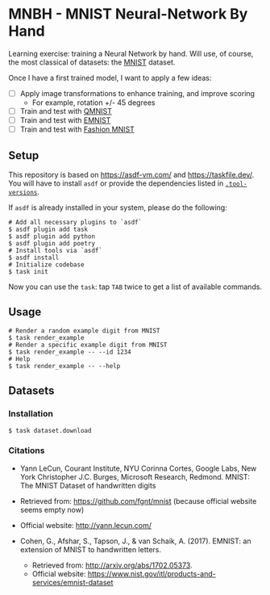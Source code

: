 # MNBH - MNIST Neural-Network By Hand

Learning exercise: training a Neural Network by hand. Will use, of course, the most classical of datasets:
the [MNIST](https://en.wikipedia.org/wiki/MNIST_database) dataset.

Once I have a first trained model, I want to apply a few ideas:

* [ ] Apply image transformations to enhance training, and improve scoring
  * For example, rotation +/- 45 degrees
* [ ] Train and test with [QMNIST](https://github.com/facebookresearch/qmnist)
* [ ] Train and test with [EMNIST](https://www.nist.gov/itl/products-and-services/emnist-dataset)
* [ ] Train and test with [Fashion MNIST](https://www.wikiwand.com/en/articles/Fashion_MNIST)

## Setup

This repository is based on https://asdf-vm.com/ and https://taskfile.dev/.
You will have to install `asdf` or provide the dependencies listed in [`.tool-versions`](./.tool-versions).

If `asdf` is already installed in your system, please do the following:

```shell
# Add all necessary plugins to `asdf`
$ asdf plugin add task
$ asdf plugin add python
$ asdf plugin add poetry
# Install tools via `asdf`
$ asdf install
# Initialize codebase
$ task init
```

Now you can use the `task`: tap `TAB` twice to get a list of available commands.

## Usage

```shell
# Render a random example digit from MNIST
$ task render_example
# Render a specific example digit from MNIST
$ task render_example -- --id 1234
# Help
$ task render_example -- --help
```

## Datasets

### Installation

```shell
$ task dataset.download
```

### Citations

*  Yann LeCun, Courant Institute, NYU Corinna Cortes, Google Labs, New York Christopher J.C. Burges, Microsoft Research, Redmond.
  MNIST: The MNIST Dataset of handwritten digits
  * Retrieved from: https://github.com/fgnt/mnist (because official website seems empty now)
  * Official website: http://yann.lecun.com/

* Cohen, G., Afshar, S., Tapson, J., & van Schaik, A. (2017).
  EMNIST: an extension of MNIST to handwritten letters.
  * Retrieved from: http://arxiv.org/abs/1702.05373.
  * Official website: https://www.nist.gov/itl/products-and-services/emnist-dataset